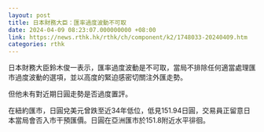 ```yaml
---
layout: post
title: 日本財務大臣：匯率過度波動不可取
date: 2024-04-09 08:23:07.000000000 +08:00
link: https://news.rthk.hk/rthk/ch/component/k2/1748033-20240409.htm
categories: rthk
---
```


日本財務大臣鈴木俊一表示，匯率過度波動是不可取，當局不排除任何適當處理匯市過度波動的選項，並以高度的緊迫感密切關注外匯走勢。

但他未有對近期日圓走勢是否過度置評。

在紐約匯市，日圓兌美元曾跌至近34年低位，低見151.94日圓，交易員正留意日本當局會否入市干預匯價。日圓在亞洲匯市於151.8附近水平徘徊。
